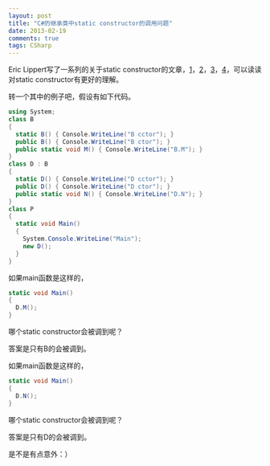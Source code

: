 ```yaml
---
layout: post
title: "C#的继承类中static constructor的调用问题"
date: 2013-02-19
comments: true
tags: CSharp
---
```

<p>Eric Lippert写了一系列的关于static constructor的文章，<a href="http://ericlippert.com/2013/02/06/static-constructors-part-one/?utm_source=rss&amp;utm_medium=rss&amp;utm_campaign=static-constructors-part-one">1</a>，<a href="http://ericlippert.com/2013/02/11/static-constructors-part-two/?utm_source=rss&amp;utm_medium=rss&amp;utm_campaign=static-constructors-part-two">2</a>，<a href="http://ericlippert.com/2013/02/14/static-constructors-part-three/?utm_source=rss&amp;utm_medium=rss&amp;utm_campaign=static-constructors-part-three">3</a>，<a href="http://ericlippert.com/2013/02/18/static-constructors-part-four/?utm_source=rss&amp;utm_medium=rss&amp;utm_campaign=static-constructors-part-four">4</a>，可以读读对static constructor有更好的理解。</p>  <p>转一个其中的例子吧，假设有如下代码。</p>  

```c#
using System;
class B
{
  static B() { Console.WriteLine("B cctor"); }
  public B() { Console.WriteLine("B ctor"); }
  public static void M() { Console.WriteLine("B.M"); }
}
class D : B
{
  static D() { Console.WriteLine("D cctor"); }
  public D() { Console.WriteLine("D ctor"); }
  public static void N() { Console.WriteLine("D.N"); }
}
class P 
{
  static void Main()
  {
    System.Console.WriteLine("Main");
    new D();
  }  
}
```

<p>如果main函数是这样的，</p>

```c#
static void Main() 
{
  D.M();
}
```

<p>哪个static constructor会被调到呢？</p>

<p>答案是只有B的会被调到。</p>

<p>如果main函数是这样的，</p>

```c#
static void Main() 
{
  D.N();
}
```

<p>哪个static constructor会被调到呢？</p>

<p>答案是只有D的会被调到。</p>

<p>是不是有点意外：）</p>